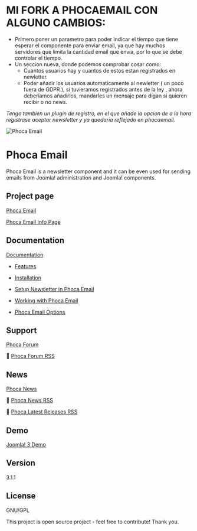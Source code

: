 # MI FORK A PHOCAEMAIL CON ALGUNO CAMBIOS:
- Primero poner un parametro para poder indicar el tiempo que tiene esperar el componente para enviar email, ya que hay muchos servidores que limita la cantidad email que envia, por lo que se debe controlar el tiempo.
- Un seccion nueva, donde podemos comprobar cosar como:
   - Cuantos usuarios hay y cuantos de estos estan registrados en newletter.
   - Poder añadir los usuarios automaticamente al newletter ( un poco fuera de GDPR ), si tuvieramos registrados antes de la ley , ahora deberíamos añadirlos, mandarles un mensaje para digan si quieren recibir o no news.
   
   
*Tengo tambien un plugin de registro, en el que añade la opcion de a la hora registrase aceptar newsletter y ya quedaria reflejado en phocaemail.*



![Phoca Email](https://github.com/PhocaCz/PhocaEmail/blob/master/phocaemail.png)

# Phoca Email



Phoca Email is a newsletter component and it can be even used for sending emails from Joomla! administration and Joomla! components.



## Project page

[Phoca Email](https://www.phoca.cz/phocaemail)

[Phoca Email Info Page](https://www.phoca.cz/project/phocaemail-joomla-email)



## Documentation

[Documentation](https://www.phoca.cz/documentation/category/60-phoca-email-component)

- [Features](https://www.phoca.cz/documents/60-phoca-email-component/401-features)

- [Installation](https://www.phoca.cz/documents/60-phoca-email-component/402-installation)

- [Setup Newsletter in Phoca Email](https://www.phoca.cz/documents/60-phoca-email-component/817-setup-newsletter-in-phoca-email)

- [Working with Phoca Email](https://www.phoca.cz/documents/60-phoca-email-component/404-working-with-phoca-email)

- [Phoca Email Options](https://www.phoca.cz/documents/60-phoca-email-component/819-phoca-email-options)





## Support

[Phoca Forum](https://www.phoca.cz/forum)

:bell: [Phoca Forum RSS](https://www.phoca.cz/forum/app.php/feed)



## News

[Phoca News](https://www.phoca.cz/news)

:bell: [Phoca News RSS](https://www.phoca.cz/news?format=feed&type=rss)

:bell: [Phoca Latest Releases RSS](https://www.phoca.cz/download/feed/111?format=feed&type=rss)



## Demo

[Joomla! 3 Demo](https://www.phoca.cz)



## Version

3.1.1



## License

GNU/GPL



This project is open source project - feel free to contribute! Thank you.
